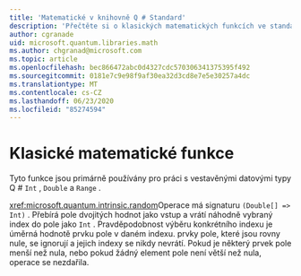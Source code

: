 ```yaml
---
title: 'Matematické v knihovně Q # Standard'
description: 'Přečtěte si o klasických matematických funkcích ve standardních knihovnách Q #, které se používají s vestavěnými datovými typy.'
author: cgranade
uid: microsoft.quantum.libraries.math
ms.author: chgranad@microsoft.com
ms.topic: article
ms.openlocfilehash: bec866472abc0d4327cdc570306341375395f492
ms.sourcegitcommit: 0181e7c9e98f9af30ea32d3cd8e7e5e30257a4dc
ms.translationtype: MT
ms.contentlocale: cs-CZ
ms.lasthandoff: 06/23/2020
ms.locfileid: "85274594"
---
```

# <a name="classical-mathematical-functions"></a>Klasické matematické funkce #

Tyto funkce jsou primárně používány pro práci s vestavěnými datovými typy Q # `Int` , `Double` a `Range` .

<xref:microsoft.quantum.intrinsic.random>Operace má signaturu `(Double[] => Int)` .
Přebírá pole dvojitých hodnot jako vstup a vrátí náhodně vybraný index do pole jako `Int` .
Pravděpodobnost výběru konkrétního indexu je úměrná hodnotě prvku pole v daném indexu. prvky pole, které jsou rovny nule, se ignorují a jejich indexy se nikdy nevrátí.
Pokud je některý prvek pole menší než nula, nebo pokud žádný element pole není větší než nula, operace se nezdařila.

